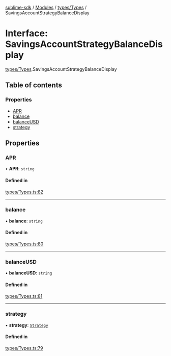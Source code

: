 [sublime-sdk](../README.md) / [Modules](../modules.md) / [types/Types](../modules/types_Types.md) / SavingsAccountStrategyBalanceDisplay

# Interface: SavingsAccountStrategyBalanceDisplay

[types/Types](../modules/types_Types.md).SavingsAccountStrategyBalanceDisplay

## Table of contents

### Properties

- [APR](types_Types.SavingsAccountStrategyBalanceDisplay.md#apr)
- [balance](types_Types.SavingsAccountStrategyBalanceDisplay.md#balance)
- [balanceUSD](types_Types.SavingsAccountStrategyBalanceDisplay.md#balanceusd)
- [strategy](types_Types.SavingsAccountStrategyBalanceDisplay.md#strategy)

## Properties

### APR

• **APR**: `string`

#### Defined in

[types/Types.ts:82](https://github.com/sublime-finance/sublime-sdk/blob/618c6db/src/types/Types.ts#L82)

___

### balance

• **balance**: `string`

#### Defined in

[types/Types.ts:80](https://github.com/sublime-finance/sublime-sdk/blob/618c6db/src/types/Types.ts#L80)

___

### balanceUSD

• **balanceUSD**: `string`

#### Defined in

[types/Types.ts:81](https://github.com/sublime-finance/sublime-sdk/blob/618c6db/src/types/Types.ts#L81)

___

### strategy

• **strategy**: [`Strategy`](types_Types.Strategy.md)

#### Defined in

[types/Types.ts:79](https://github.com/sublime-finance/sublime-sdk/blob/618c6db/src/types/Types.ts#L79)

